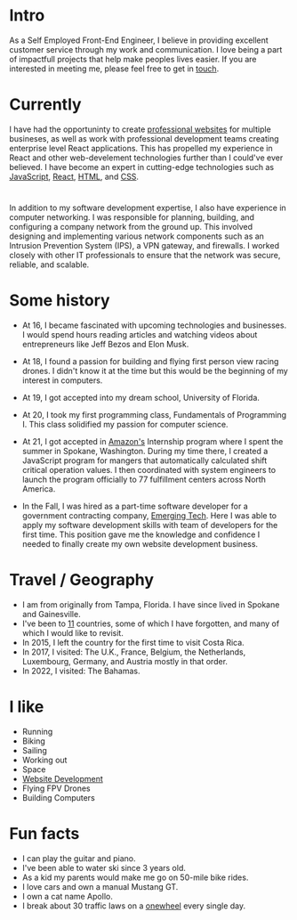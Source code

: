 # Intro

As a Self Employed Front-End Engineer, I believe in providing excellent customer service through my work and communication. I love being a part of impactfull projects that help make peoples lives easier. If you are interested in meeting me, please feel free to get in [touch](mailto:Luke.E.Cutting@gmail.com).

# Currently

I have had the opportuninty to create [professional websites](projects) for multiple busineses, as well as work with professional development teams creating enterprise level React applications. This has propelled my experience in React and other web-develement technologies further than I could've ever believed. I have become an expert in cutting-edge technologies such as [JavaScript](/resume#skills), [React](resume#skills), [HTML](resume#skills), and [CSS](resume#skills).
# 
In addition to my software development expertise, I also have experience in computer networking. I was responsible for planning, building, and configuring a company network from the ground up. This involved designing and implementing various network components such as an Intrusion Prevention System (IPS), a VPN gateway, and firewalls. I worked closely with other IT professionals to ensure that the network was secure, reliable, and scalable.

# Some history

- At 16, I became fascinated with upcoming technologies and businesses. I would spend hours reading articles and watching videos about entrepreneurs like Jeff Bezos and Elon Musk.

- At 18, I found a passion for building and flying first person view racing drones. I didn't know it at the time but this would be the beginning of my interest in computers.

- At 19, I got accepted into my dream school, University of Florida.

- At 20, I took my first programming class, Fundamentals of Programming I. This class solidified my passion for computer science.

- At 21, I got accepted in [Amazon's](https://amazon.com) Internship program where I spent the summer in Spokane, Washington. During my time there, I created a JavaScript program for mangers that automatically calculated shift critical operation values. I then coordinated with system engineers to launch the program officially to 77 fulfillment centers across North America.

- In the Fall, I was hired as a part-time software developer for a government contracting company, [Emerging Tech](https://emergingtech.co). Here I was able to apply my software development skills with team of developers for the first time. This position gave me the knowledge and confidence I needed to finally create my own website development business.

# Travel / Geography

- I am from originally from Tampa, Florida. I have since lived in Spokane and Gainesville.
- I've been to [11](https://www.google.com/maps/d/u/0/edit?mid=1hJFPCryfW_hpF7IGhQj7__OapvZ7fTM&usp=sharing) countries, some of which I have forgotten, and many of which I would like to revisit.
- In 2015, I left the country for the first time to visit Costa Rica.
- In 2017, I visited: The U.K., France, Belgium, the Netherlands, Luxembourg, Germany, and Austria mostly in that order.
- In 2022, I visited: The Bahamas.

# I like

- Running
- Biking
- Sailing
- Working out
- Space
- [Website Development](/)
- Flying FPV Drones
- Building Computers

# Fun facts

- I can play the guitar and piano.
- I've been able to water ski since 3 years old.
- As a kid my parents would make me go on 50-mile bike rides.
- I love cars and own a manual Mustang GT.
- I own a cat name Apollo.
- I break about 30 traffic laws on a [onewheel](https://onewheel.com/products/xr) every single day.
